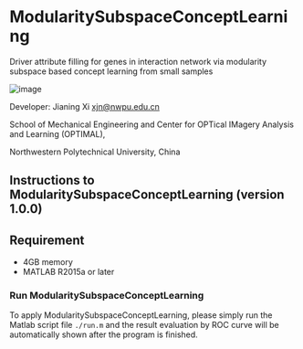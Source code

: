 # ModularitySubspaceConceptLearning
 Driver attribute filling for genes in interaction network via modularity subspace based concept learning from small samples

![image](https://github.com/JianingXi/ModularitySubspaceConceptLearning/blob/master/bin/splash.jpg)

Developer: Jianing Xi <xjn@nwpu.edu.cn>

School of Mechanical Engineering and Center for OPTical IMagery Analysis and Learning (OPTIMAL),

Northwestern Polytechnical University, China

## Instructions to ModularitySubspaceConceptLearning (version 1.0.0)

Requirement
------------------------
* 4GB memory
* MATLAB R2015a or later

### Run ModularitySubspaceConceptLearning

To apply ModularitySubspaceConceptLearning, please simply run the Matlab script file `./run.m` and the result evaluation by ROC curve will be automatically shown after the program is finished.
